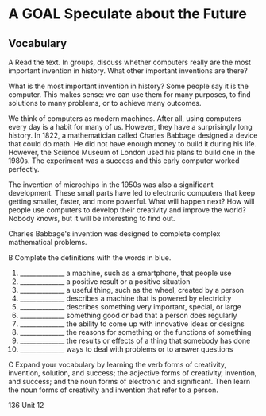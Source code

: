 # A GOAL Speculate about the Future

## Vocabulary

A Read the text. In groups, discuss whether computers really are the most important invention in history. What other important inventions are there?

What is the most important invention in history? Some people say it is the computer. This makes sense: we can use them for many purposes, to find solutions to many problems, or to achieve many outcomes.

We think of computers as modern machines. After all, using computers every day is a habit for many of us. However, they have a surprisingly long history. In 1822, a mathematician called Charles Babbage designed a device that could do math. He did not have enough money to build it during his life. However, the Science Museum of London used his plans to build one in the 1980s. The experiment was a success and this early computer worked perfectly.

The invention of microchips in the 1950s was also a significant development. These small parts have led to electronic computers that keep getting smaller, faster, and more powerful. What will happen next? How will people use computers to develop their creativity and improve the world? Nobody knows, but it will be interesting to find out.

Charles Babbage's invention was designed to complete complex mathematical problems.

B Complete the definitions with the words in blue.

1. ______________ a machine, such as a smartphone, that people use
2. ______________ a positive result or a positive situation
3. ______________ a useful thing, such as the wheel, created by a person
4. ______________ describes a machine that is powered by electricity
5. ______________ describes something very important, special, or large
6. ______________ something good or bad that a person does regularly
7. ______________ the ability to come up with innovative ideas or designs
8. ______________ the reasons for something or the functions of something
9. ______________ the results or effects of a thing that somebody has done
10. ______________ ways to deal with problems or to answer questions

C Expand your vocabulary by learning the verb forms of creativity, invention, solution, and success; the adjective forms of creativity, invention, and success; and the noun forms of electronic and significant. Then learn the noun forms of creativity and invention that refer to a person.

136 Unit 12
